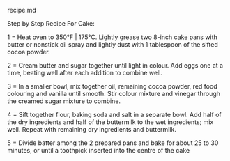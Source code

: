 recipe.md

 Step by Step Recipe For Cake:

1 = Heat oven to 350°F | 175°C. Lightly grease two 8-inch cake pans with butter or nonstick oil spray and lightly dust with 1 tablespoon of the sifted cocoa powder.

2 = Cream butter and sugar together until light in colour. Add eggs one at a time, beating well after each addition to combine well.

3 = In a smaller bowl, mix together oil, remaining cocoa powder, red food colouring and vanilla until smooth. Stir colour mixture and vinegar through the creamed sugar mixture to combine.

4 = Sift together flour, baking soda and salt in a separate bowl. Add half of the dry ingredients and half of the buttermilk to the wet ingredients; mix well. Repeat with remaining dry ingredients and buttermilk. 

5 = Divide batter among the 2 prepared pans and bake for about 25 to 30 minutes, or until a toothpick inserted into the centre of the cake 